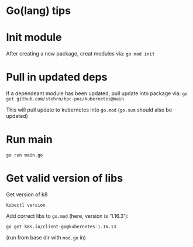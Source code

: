 # Go(lang) tips

# Init module
After creating a new package, creat modules via: `go mod init`

# Pull in updated deps
If a dependeant module has been updated, pull update into package via:
`go get github.com/stehrn/hpc-poc/kubernetes@main`

This will pull update to kubernetes into `go.mod` (`go.sum` should also be updated)

# Run main
`go run main.go`

# Get valid version of libs
Get version of k8 
```
kubectl version
```
Add correct libs to `go.mod` (here, version is '1.16.3'):
```
go get k8s.io/client-go@kubernetes-1.16.13
```
(run from base dir with `mod.go` in)
